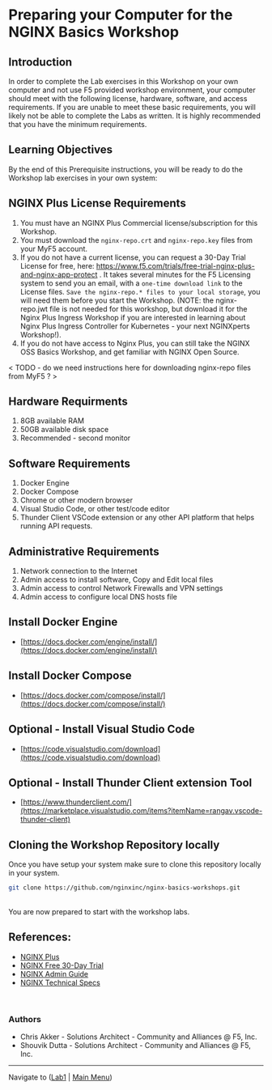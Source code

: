 # Preparing your Computer for the NGINX Basics Workshop

## Introduction

In order to complete the Lab exercises in this Workshop on your own computer and not use F5 provided workshop environment, your computer should meet with the following license, hardware, software, and access requirements. If you are unable to meet these basic requirements, you will likely not be able to complete the Labs as written.  It is highly recommended that you have the minimum requirements.

## Learning Objectives

By the end of this Prerequisite instructions, you will be ready to do the Workshop lab exercises in your own system:

## NGINX Plus License Requirements

1. You must have an NGINX Plus Commercial license/subscription for this Workshop.
2. You must download the `nginx-repo.crt` and `nginx-repo.key` files from your MyF5 account.
3. If you do not have a current license, you can request a 30-Day Trial License for free, here: https://www.f5.com/trials/free-trial-nginx-plus-and-nginx-app-protect . It takes several minutes for the F5 Licensing system to send you an email, with a `one-time download link` to the License files.  `Save the nginx-repo.* files to your local storage`, you will need them before you start the Workshop.  (NOTE: the nginx-repo.jwt file is not needed for this workshop, but download it for the Nginx Plus Ingress Workshop if you are interested in learning about Nginx Plus Ingress Controller for Kubernetes - your next NGINXperts Workshop!).
4. If you do not have access to Nginx Plus, you can still take the NGINX OSS Basics Workshop, and get familiar with NGINX Open Source.

< TODO - do we need instructions here for downloading nginx-repo files from MyF5 ? >

## Hardware Requirments

1. 8GB available RAM
2. 50GB available disk space
3. Recommended - second monitor

## Software Requirements

1. Docker Engine
1. Docker Compose
1. Chrome or other modern browser
1. Visual Studio Code, or other test/code editor
1. Thunder Client VSCode extension or any other API platform that helps running API requests.

## Administrative Requirements

1. Network connection to the Internet
1. Admin access to install software, Copy and Edit local files
1. Admin access to control Network Firewalls and VPN settings
1. Admin access to configure local DNS hosts file

## Install Docker Engine

- [https://docs.docker.com/engine/install/](https://docs.docker.com/engine/install/)

## Install Docker Compose

- [https://docs.docker.com/compose/install/](https://docs.docker.com/compose/install/)

## Optional - Install Visual Studio Code

- [https://code.visualstudio.com/download](https://code.visualstudio.com/download)

## Optional - Install Thunder Client extension Tool

- [https://www.thunderclient.com/](https://marketplace.visualstudio.com/items?itemName=rangav.vscode-thunder-client)

## Cloning the Workshop Repository locally

Once you have setup your system make sure to clone this repository locally in your system.

```bash
git clone https://github.com/nginxinc/nginx-basics-workshops.git
```

<br/>
You are now prepared to start with the workshop labs.
<br/>

## References:

- [NGINX Plus](https://docs.nginx.com/nginx/)
- [NGINX Free 30-Day Trial](https://www.f5.com/trials/free-trial-nginx-plus-and-nginx-app-protect)
- [NGINX Admin Guide](https://docs.nginx.com/nginx/admin-guide/)
- [NGINX Technical Specs](https://docs.nginx.com/nginx/technical-specs/)

<br/>

### Authors

- Chris Akker - Solutions Architect - Community and Alliances @ F5, Inc.
- Shouvik Dutta - Solutions Architect - Community and Alliances @ F5, Inc.

-------------

Navigate to ([Lab1](../lab1/readme.md) | [Main Menu](../readme.md))